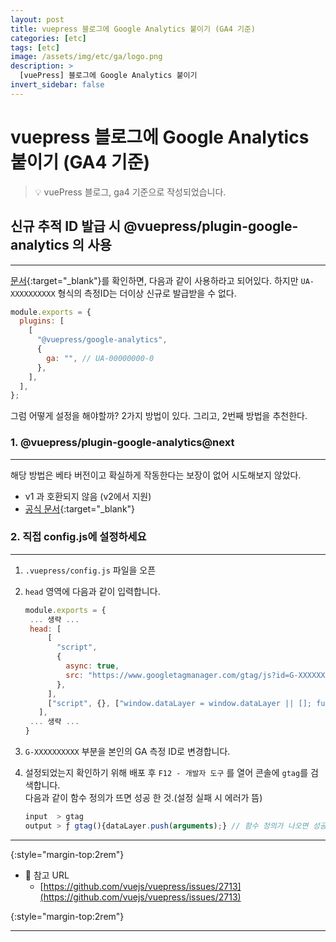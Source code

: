 ```yaml
---
layout: post
title: vuepress 블로그에 Google Analytics 붙이기 (GA4 기준)
categories: [etc]
tags: [etc]
image: /assets/img/etc/ga/logo.png
description: >
  [vuePress] 블로그에 Google Analytics 붙이기
invert_sidebar: false
---
```


# vuepress 블로그에 Google Analytics 붙이기 (GA4 기준)

> 💡 vuePress 블로그, ga4 기준으로 작성되었습니다.

## 신규 추적 ID 발급 시 @vuepress/plugin-google-analytics 의 사용

---

[문서](https://v1.vuepress.vuejs.org/plugin/official/plugin-google-analytics.html#install){:target="\_blank"}를 확인하면, 다음과 같이 사용하라고 되어있다. 하지만 `UA-XXXXXXXXXX` 형식의 측정ID는 더이상 신규로 발급받을 수 없다.

```jsx
module.exports = {
  plugins: [
    [
      "@vuepress/google-analytics",
      {
        ga: "", // UA-00000000-0
      },
    ],
  ],
};
```

그럼 어떻게 설정을 해야할까? 2가지 방법이 있다. 그리고, 2번째 방법을 추천한다.

### 1. @vuepress/plugin-google-analytics@next

---

해당 방법은 베타 버전이고 확실하게 작동한다는 보장이 없어 시도해보지 않았다.

- v1 과 호환되지 않음 (v2에서 지원)
- [공식 문서](https://vuepress2.netlify.app/reference/plugin/google-analytics.html#reporting-events){:target="\_blank"}

### 2. 직접 config.js에 설정하세요

---

1. `.vuepress/config.js` 파일을 오픈
2. `head` 영역에 다음과 같이 입력합니다.

   ```jsx
   module.exports = {
   	... 생략 ...
   	head: [
   	    [
   	      "script",
   	      {
   	        async: true,
   	        src: "https://www.googletagmanager.com/gtag/js?id=G-XXXXXXXXXX",
   	      },
   	    ],
   	    ["script", {}, ["window.dataLayer = window.dataLayer || []; function gtag(){dataLayer.push(arguments);} gtag('js', new Date()); gtag('config', 'G-XXXXXXXXXX');"]],
   	  ],
   	... 생략 ...
   }
   ```

3. `G-XXXXXXXXXX` 부분을 본인의 GA 측정 ID로 변경합니다.
4. 설정되었는지 확인하기 위해 배포 후 `F12 - 개발자 도구` 를 열어 콘솔에 `gtag`를 검색합니다.  
    다음과 같이 함수 정의가 뜨면 성공 한 것.(설정 실패 시 에러가 뜸)

   ```jsx
   input  > gtag
   output > ƒ gtag(){dataLayer.push(arguments);} // 함수 정의가 나오면 성공
   ```

---

{:style="margin-top:2rem"}

- 🔗 참고 URL
  - [https://github.com/vuejs/vuepress/issues/2713](https://github.com/vuejs/vuepress/issues/2713)

{:style="margin-top:2rem"}

---
